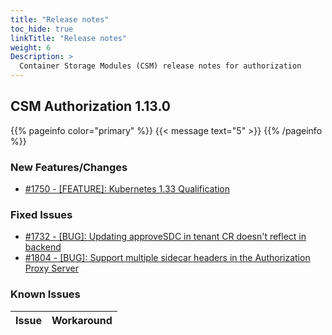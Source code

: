 ```yaml
---
title: "Release notes"
toc_hide: true
linkTitle: "Release notes"
weight: 6
Description: >
  Container Storage Modules (CSM) release notes for authorization
---
```


## CSM Authorization 1.13.0

{{% pageinfo color="primary" %}}
{{< message text="5" >}}
{{% /pageinfo %}}

### New Features/Changes

- [#1750 - [FEATURE]: Kubernetes 1.33 Qualification](https://github.com/dell/csm/issues/1750)

### Fixed Issues

- [#1732 - [BUG]: Updating approveSDC in tenant CR doesn't reflect in backend](https://github.com/dell/csm/issues/1732)
- [#1804 - [BUG]: Support multiple sidecar headers in the Authorization Proxy Server](https://github.com/dell/csm/issues/1804)

### Known Issues
| Issue | Workaround |
|-------|------------|
